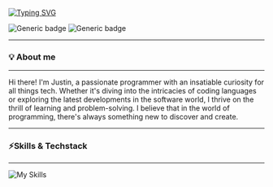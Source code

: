 <!--
Thanks for this wonderful template kindly check this if your interested:
https://github.com/kyechan99/capsule-render
https://github.com/tandpfun/skill-icons
https://github.com/Naereen/badges

 -->

[![Typing SVG](https://readme-typing-svg.demolab.com/?size=14&lines=Hi+👋,+Justin+here!;Backend+Developer.;Web+Developer)](https://git.io/typing-svg)

![Generic badge](https://img.shields.io/badge/Status-Unknown-red.svg)
![Generic badge](https://img.shields.io/badge/Learning-Newskill-green.svg)

---

### 💡 About me

---

<p>Hi there! I'm Justin, a passionate programmer with an insatiable curiosity for all things tech. Whether it's diving into the intricacies of coding languages or exploring the latest developments in the software world, I thrive on the thrill of learning and problem-solving. I believe that in the world of programming, there's always something new to discover and create.</p>

---

### ⚡Skills & Techstack

---

![My Skills](https://skillicons.dev/icons?i=css,html,scss,figma,tailwindcss,svelte,bootstrap,js,nodejs,php,express,postgresql,mongodb,angular,typescript,aws,git,mysql,react&perline=5)

<br>
